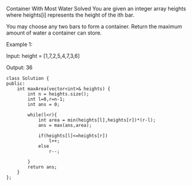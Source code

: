 Container With Most Water
Solved
You are given an integer array heights where heights[i] represents the height of the ith bar.

You may choose any two bars to form a container. Return the maximum amount of water a container can store.

Example 1:

Input: height = [1,7,2,5,4,7,3,6]

Output: 36

```
class Solution {
public:
    int maxArea(vector<int>& heights) {
        int n = heights.size();
        int l=0,r=n-1;
        int ans = 0;

        while(l<r){
            int area = min(heights[l],heights[r])*(r-l);
            ans = max(ans,area);

            if(heights[l]<=heights[r])
                l++;
            else
                r--;

        }
        return ans;
    }
};
```
